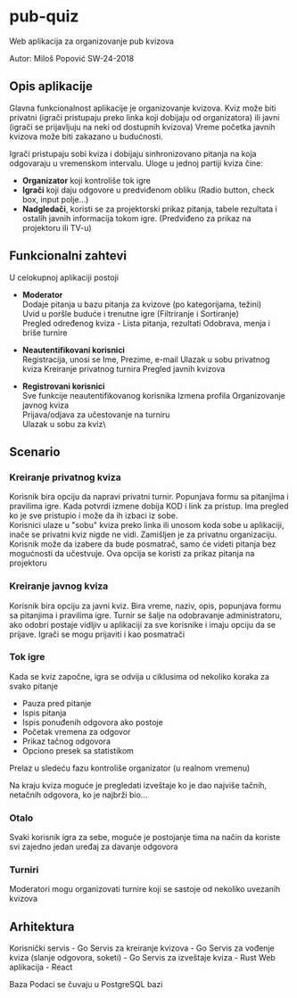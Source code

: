 # pub-quiz
Web aplikacija za organizovanje pub kvizova

Autor: Miloš Popović SW-24-2018


## Opis aplikacije
Glavna funkcionalnost aplikacije je organizovanje kvizova.
Kviz može biti privatni (igrači pristupaju preko linka koji dobijaju od organizatora) ili javni (igrači se prijavljuju na neki od dostupnih kvizova)
Vreme početka javnih kvizova može biti zakazano u budućnosti.

Igrači pristupaju sobi kviza i dobijaju sinhronizovano pitanja na koja odgovaraju u vremenskom intervalu. Uloge u jednoj partiji kviza čine:
- **Organizator** koji kontroliše tok igre
- **Igrači** koji daju odgovore u predviđenom obliku (Radio button, check box, input polje...)
- **Nadgledači**, koristi se za projektorski prikaz pitanja, tabele rezultata i ostalih javnih informacija tokom igre. (Predviđeno za prikaz na projektoru ili TV-u)


## Funkcionalni zahtevi
U celokupnoj aplikaciji postoji
- **Moderator**\
Dodaje pitanja u bazu pitanja za kvizove (po kategorijama, težini)\
Uvid u poršle buduće i trenutne igre (Filtriranje i Sortiranje)\
Pregled određenog kviza - Lista pitanja, rezultati
Odobrava, menja i briše turnire

- **Neautentifikovani korisnici**\
Registracija, unosi se Ime, Prezime, e-mail
Ulazak u sobu privatnog kviza
Kreiranje privatnog turnira
Pregled javnih kvizova


- **Registrovani korisnici**\
Sve funkcije neautentifikovanog korisnika
Izmena profila
Organizovanje javnog kviza\
Prijava/odjava za učestovanje na turniru\
Ulazak u sobu za kviz\

## Scenario
### Kreiranje privatnog kviza
Korisnik bira opciju da napravi privatni turnir. Popunjava formu sa pitanjima i pravilima igre. Kada potvrdi izmene dobija KOD i link za pristup. Ima pregled ko je sve pristupio i može da ih izbaci iz sobe.  
Korisnici ulaze u "sobu" kviza preko linka ili unosom koda sobe u aplikaciji, inače se privatni kviz nigde ne vidi. Zamišljen je za privatnu organizaciju.
Korisnik može da izabere da bude posmatrač, samo će videti pitanja bez mogućnosti da učestvuje. Ova opcija se koristi za prikaz pitanja na projektoru

### Kreiranje javnog kviza
Korisnik bira opciju za javni kviz. Bira vreme, naziv, opis, popunjava formu sa pitanjima i pravilima igre.
Turnir se šalje na odobravanje administratoru, ako odobri postaje vidljiv u aplikaciji za sve korisnike i imaju opciju da se prijave.
Igrači se mogu prijaviti i kao posmatrači

### Tok igre
Kada se kviz započne, igra se odvija u ciklusima od nekoliko koraka za svako pitanje
- Pauza pred pitanje
- Ispis pitanja
- Ispis ponuđenih odgovora ako postoje
- Početak vremena za odgovor
- Prikaz tačnog odgovora
- Opciono presek sa statistikom

Prelaz u sledeću fazu kontroliše organizator (u realnom vremenu)

Na kraju kviza moguće je pregledati izveštaje ko je dao najviše tačnih, netačnih odgovora, ko je najbrži bio...

### Otalo
Svaki korisnik igra za sebe, moguće je postojanje tima na način da koriste svi zajedno jedan uređaj za davanje odgovora

### Turniri
Moderatori mogu organizovati turnire koji se sastoje od nekoliko uvezanih kvizova

## Arhitektura
Korisnički servis - Go
Servis za kreiranje kvizova - Go
Servis za vođenje kviza (slanje odgovora, soketi) - Go
Servis za izveštaje kviza - Rust
Web aplikacija - React

Baza
Podaci se čuvaju u PostgreSQL bazi
